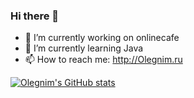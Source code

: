 ### Hi there 👋

- 🔭 I’m currently working on onlinecafe
- 🌱 I’m currently learning Java
- 📫 How to reach me: http://Olegnim.ru

[![Olegnim's GitHub stats](https://github-readme-stats.vercel.app/api?username=Olegnim)](https://github.com/Olegnim)
